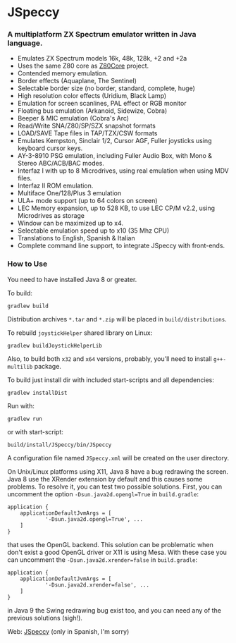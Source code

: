 # JSpeccy
### A multiplatform ZX Spectrum emulator written in Java language.

* Emulates ZX Spectrum models 16k, 48k, 128k, +2 and +2a
* Uses the same Z80 core as [Z80Core](http://github.com/jsanchezv/Z80Core) project.
* Contended memory emulation.
* Border effects (Aquaplane, The Sentinel)
* Selectable border size (no border, standard, complete, huge)
* High resolution color effects (Uridium, Black Lamp)
* Emulation for screen scanlines, PAL effect or RGB monitor
* Floating bus emulation (Arkanoid, Sidewize, Cobra)
* Beeper & MIC emulation (Cobra's Arc)
* Read/Write SNA/Z80/SP/SZX snapshot formats
* LOAD/SAVE Tape files in TAP/TZX/CSW formats
* Emulates Kempston, Sinclair 1/2, Cursor AGF, Fuller joysticks using keyboard cursor keys.
* AY-3-8910 PSG emulation, including Fuller Audio Box, with Mono & Stereo ABC/ACB/BAC modes.
* Interfaz I with up to 8 Microdrives, using real emulation when using MDV files.
* Interfaz II ROM emulation.
* Multiface One/128/Plus 3 emulation
* ULA+ mode support (up to 64 colors on screen)
* LEC Memory expansion, up to 528 KB, to use LEC CP/M v2.2, using Microdrives as storage
* Window can be maximized up to x4.
* Selectable emulation speed up to x10 (35 Mhz CPU)
* Translations to English, Spanish & Italian
* Complete command line support, to integrate JSpeccy with front-ends.

### How to Use
You need to have installed Java 8 or greater.

To build:
```
gradlew build
```
Distribution archives `*.tar` and `*.zip` will be placed in `build/distributions`. 

To rebuild `joystickHelper` shared library on Linux:
```
gradlew buildJoystickHelperLib
```
Also, to build both `x32` and `x64` versions, probably,
you'll need to install `g++-multilib` package.
                    
To build just install dir with included start-scripts and all dependencies:
```
gradlew installDist
```

Run with:
```
gradlew run
```
or with start-script:
```
build/install/JSpeccy/bin/JSpeccy
```

A configuration file named `JSpeccy.xml` will be created on the user directory.

On Unix/Linux platforms using X11, Java 8 have a bug redrawing the screen. Java 8 use
the XRender extension by default and this causes some problems. To resolve it, you can
test two possible solutions. First, you can uncomment the option
`-Dsun.java2d.opengl=True` in `build.gradle`:
```
application {
    applicationDefaultJvmArgs = [
            '-Dsun.java2d.opengl=True', ...
    ]
}
```
that uses the OpenGL backend. This solution can be problematic when don't exist a
good OpenGL driver or X11 is using Mesa. With these case you can uncomment the
`-Dsun.java2d.xrender=false` in `build.gradle`:
```
application {
    applicationDefaultJvmArgs = [
            '-Dsun.java2d.xrender=false', ...
    ]
}
```
in Java 9 the Swing redrawing bug exist too, and you can need any of the previous
solutions (sigh!).

Web: [JSpeccy](http://jspeccy.speccy.org) (only in Spanish, I'm sorry)
